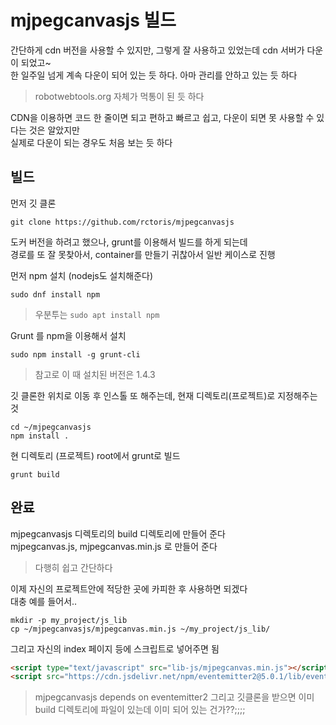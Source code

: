 # mjpegcanvasjs 빌드
간단하게 cdn 버전을 사용할 수 있지만, 그렇게 잘 사용하고 있었는데 cdn 서버가 다운이 되었고~  
한 일주일 넘게 계속 다운이 되어 있는 듯 하다. 아마 관리를 안하고 있는 듯 하다   

> robotwebtools.org 자체가 먹통이 된 듯 하다   

CDN을 이용하면 코드 한 줄이면 되고 편하고 빠르고 쉽고, 다운이 되면 못 사용할 수 있다는 것은 알았지만   
실제로 다운이 되는 경우도 처음 보는 듯 하다  

## 빌드
먼저 깃 클론

```
git clone https://github.com/rctoris/mjpegcanvasjs
```

도커 버전을 하려고 했으나, grunt를 이용해서 빌드를 하게 되는데   
경로를 또 잘 못찾아서, container를 만들기 귀찮아서 일반 케이스로 진행  

먼저 npm 설치 (nodejs도 설치해준다)
```
sudo dnf install npm
```
> 우분투는 `sudo apt install npm`

Grunt 를 npm을 이용해서 설치
```
sudo npm install -g grunt-cli
```
> 참고로 이 때 설치된 버전은 1.4.3

깃 클론한 위치로 이동 후 인스톨 또 해주는데, 현재 디렉토리(프로젝트)로 지정해주는 것
```
cd ~/mjpegcanvasjs
npm install .
```

현 디렉토리 (프로젝트) root에서 grunt로 빌드
```
grunt build
```

## 완료
mjpegcanvasjs 디렉토리의 build 디렉토리에 만들어 준다   
mjpegcanvas.js, mjpegcanvas.min.js 로 만들어 준다   

> 다행히 쉽고 간단하다  

이제 자신의 프로젝트안에 적당한 곳에 카피한 후 사용하면 되겠다  
대충 예를 들어서..
```
mkdir -p my_project/js_lib
cp ~/mjpegcanvasjs/mjpegcanvas.min.js ~/my_project/js_lib/
```

그리고 자신의 index 페이지 등에  스크립트로 넣어주면 됨
```html
<script type="text/javascript" src="lib-js/mjpegcanvas.min.js"></script>
<script src="https://cdn.jsdelivr.net/npm/eventemitter2@5.0.1/lib/eventemitter2.min.js"></script>
```

> mjpegcanvasjs depends on eventemitter2 
> 그리고 깃클론을 받으면 이미 build 디렉토리에 파일이 있는데 이미 되어 있는 건가??;;;;